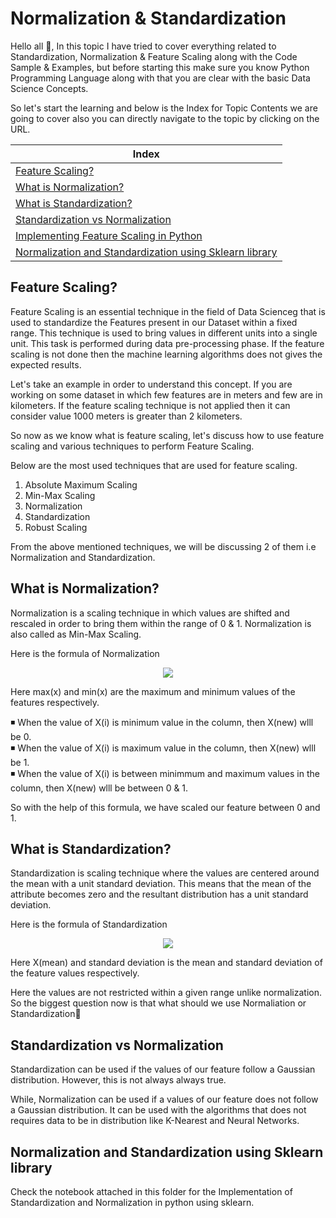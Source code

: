 # Normalization & Standardization

Hello all 👋,
In this topic I have tried to cover everything related to Standardization, Normalization & Feature Scaling along with the Code Sample & Examples, but before starting this make sure you know Python Programming Language along with that you are clear with the basic Data Science Concepts.

So let's start the learning and below is the Index for Topic Contents we are going to cover also you can directly navigate to the topic by clicking on the URL.

| Index                                                                              |
| ---------------------------------------------------------------------------------- |
| [Feature Scaling?](#feature-scaling)                                               |
| [What is Normalization?](#what-is-normalization)                                   |
| [What is Standardization?](#what-is-standardization)                               |
| [Standardization vs Normalization](#standardization-vs-normalization)                               |
| [Implementing Feature Scaling in Python](#implementing-feature-scaling-in-python)  |
| [Normalization and Standardization using Sklearn library](#normalization-and-standardization-using-sklearn-library)        |

## Feature Scaling?

Feature Scaling is an essential technique in the field of Data Scienceg that is used to standardize the Features present in our Dataset within a fixed range. This technique is used to bring values in different units into a single unit. This task is performed during data pre-processing phase. If the feature scaling is not done then the machine learning algorithms does not gives the expected results.

Let's take an example in order to understand this concept. If you are working on some dataset in which few features are in meters and few are in kilometers. If the feature scaling technique is not applied then it can consider value 1000 meters is greater than 2 kilometers.

So now as we know what is feature scaling, let's discuss how to use feature scaling and various techniques to perform Feature Scaling.

Below are the most used techniques that are used for feature scaling.

1. Absolute Maximum Scaling
2. Min-Max Scaling
3. Normalization
4. Standardization
5. Robust Scaling

From the above mentioned techniques, we will be discussing 2 of them i.e Normalization and Standardization.

## What is Normalization?

Normalization is a scaling technique in which values are shifted and rescaled in order to bring them within the range of 0 & 1. Normalization is also called as Min-Max Scaling.

Here is the formula of Normalization

<p align="center">  <img  src="https://www.geeksforgeeks.org/wp-content/ql-cache/quicklatex.com-282fedefcd0fdf4868ad00ca7e161849_l3.svg">  </p>

Here max(x) and min(x) are the maximum and minimum values of the features respectively.
<br/>

◾ When the value of X(i) is minimum value in the column, then X(new) wlll be 0.
<br/>
◾ When the value of X(i) is maximum value in the column, then X(new) wlll be 1.
<br/>
◾ When the value of X(i) is between minimmum and maximum values in the column, then X(new) wlll be between 0 & 1.

So with the help of this formula, we have scaled our feature between 0 and 1.

## What is Standardization?

Standardization is scaling technique where the values are centered around the mean with a unit standard deviation. This means that the mean of the attribute becomes zero and the resultant distribution has a unit standard deviation.

Here is the formula of Standardization

<p align="center">  <img  src="https://www.geeksforgeeks.org/wp-content/ql-cache/quicklatex.com-98d57b82f228c735de66f69c749a14c7_l3.svg">  </p>

Here X(mean) and standard deviation is the mean and standard deviation of the feature values respectively.

Here the values are not restricted within a given range unlike normalization.
So the biggest question now is that what should we use Normaliation or Standardization🤔

## Standardization vs Normalization

Standardization can be used if the values of our feature follow a Gaussian distribution. However, this is not always always true.

While, Normalization can be used if a values of our feature does not follow a Gaussian distribution. It can be used with the algorithms that does not requires data to be in distribution like K-Nearest and Neural Networks.

## Normalization and Standardization using Sklearn library

Check the notebook attached in this folder for the Implementation of Standardization and Normalization in python using sklearn.
